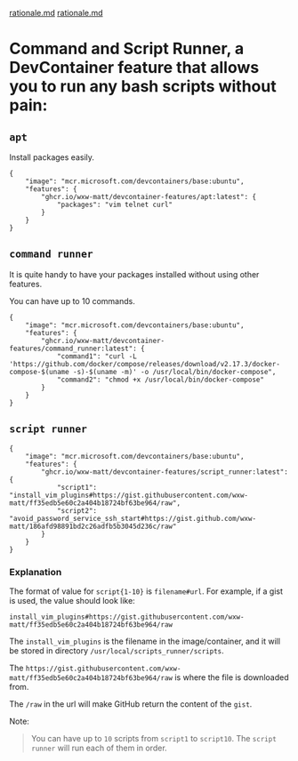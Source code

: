 [rationale.md](https://github.com/user-attachments/files/18007257/rationale.md)
[rationale.md](https://github.com/user-attachments/files/18007247/rationale.md)
# Command and Script Runner, a DevContainer feature that allows you to run any bash scripts without pain:

## `apt`
Install packages easily.


```jsonc
{
    "image": "mcr.microsoft.com/devcontainers/base:ubuntu",
    "features": {
        "ghcr.io/wxw-matt/devcontainer-features/apt:latest": {
			"packages": "vim telnet curl"
        }
    }
}
```

## `command runner`
It is quite handy to have your packages installed without using other features.

You can have up to 10 commands.

```jsonc
{
    "image": "mcr.microsoft.com/devcontainers/base:ubuntu",
    "features": {
        "ghcr.io/wxw-matt/devcontainer-features/command_runner:latest": {
			"command1": "curl -L 'https://github.com/docker/compose/releases/download/v2.17.3/docker-compose-$(uname -s)-$(uname -m)' -o /usr/local/bin/docker-compose",
			"command2": "chmod +x /usr/local/bin/docker-compose"
        }
    }
}
```

## `script runner`

```jsonc
{
    "image": "mcr.microsoft.com/devcontainers/base:ubuntu",
    "features": {
        "ghcr.io/wxw-matt/devcontainer-features/script_runner:latest": {
            "script1": "install_vim_plugins#https://gist.githubusercontent.com/wxw-matt/ff35edb5e60c2a404b18724bf63be964/raw",
            "script2": "avoid_password_service_ssh_start#https://gist.github.com/wxw-matt/186afd98891bd2c26adfb5b3045d236c/raw"
        }
    }
}
```

### Explanation
The format of value for `script{1-10}` is `filename#url`. For example, if a gist is used, the value should look like:
```
install_vim_plugins#https://gist.githubusercontent.com/wxw-matt/ff35edb5e60c2a404b18724bf63be964/raw
```
The `install_vim_plugins` is the filename in the image/container, and it will be stored in directory `/usr/local/scripts_runner/scripts`.

The `https://gist.githubusercontent.com/wxw-matt/ff35edb5e60c2a404b18724bf63be964/raw` is where the file is downloaded from.


The `/raw` in the url will make GitHub return the content of the `gist`.

Note:
> You can have up to `10` scripts from `script1` to `script10`. The `script runner` will run each of them in order.
